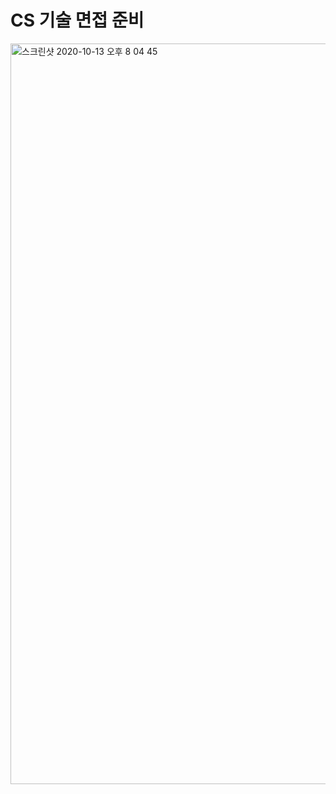# CS 기술 면접 준비
<img width="1185" alt="스크린샷 2020-10-13 오후 8 04 45" src="https://user-images.githubusercontent.com/34809813/95853035-b1d5df00-0d8f-11eb-915b-a87a02956347.png">
